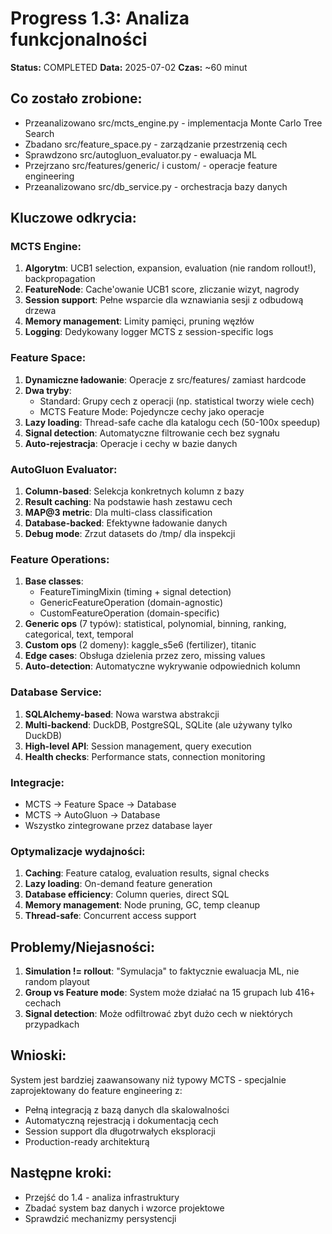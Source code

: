 # Progress 1.3: Analiza funkcjonalności

**Status:** COMPLETED
**Data:** 2025-07-02
**Czas:** ~60 minut

## Co zostało zrobione:
- Przeanalizowano src/mcts_engine.py - implementacja Monte Carlo Tree Search
- Zbadano src/feature_space.py - zarządzanie przestrzenią cech
- Sprawdzono src/autogluon_evaluator.py - ewaluacja ML
- Przejrzano src/features/generic/ i custom/ - operacje feature engineering
- Przeanalizowano src/db_service.py - orchestracja bazy danych

## Kluczowe odkrycia:

### MCTS Engine:
1. **Algorytm**: UCB1 selection, expansion, evaluation (nie random rollout!), backpropagation
2. **FeatureNode**: Cache'owanie UCB1 score, zliczanie wizyt, nagrody
3. **Session support**: Pełne wsparcie dla wznawiania sesji z odbudową drzewa
4. **Memory management**: Limity pamięci, pruning węzłów
5. **Logging**: Dedykowany logger MCTS z session-specific logs

### Feature Space:
1. **Dynamiczne ładowanie**: Operacje z src/features/ zamiast hardcode
2. **Dwa tryby**:
   - Standard: Grupy cech z operacji (np. statistical tworzy wiele cech)
   - MCTS Feature Mode: Pojedyncze cechy jako operacje
3. **Lazy loading**: Thread-safe cache dla katalogu cech (50-100x speedup)
4. **Signal detection**: Automatyczne filtrowanie cech bez sygnału
5. **Auto-rejestracja**: Operacje i cechy w bazie danych

### AutoGluon Evaluator:
1. **Column-based**: Selekcja konkretnych kolumn z bazy
2. **Result caching**: Na podstawie hash zestawu cech
3. **MAP@3 metric**: Dla multi-class classification
4. **Database-backed**: Efektywne ładowanie danych
5. **Debug mode**: Zrzut datasets do /tmp/ dla inspekcji

### Feature Operations:
1. **Base classes**: 
   - FeatureTimingMixin (timing + signal detection)
   - GenericFeatureOperation (domain-agnostic)
   - CustomFeatureOperation (domain-specific)
2. **Generic ops** (7 typów): statistical, polynomial, binning, ranking, categorical, text, temporal
3. **Custom ops** (2 domeny): kaggle_s5e6 (fertilizer), titanic
4. **Edge cases**: Obsługa dzielenia przez zero, missing values
5. **Auto-detection**: Automatyczne wykrywanie odpowiednich kolumn

### Database Service:
1. **SQLAlchemy-based**: Nowa warstwa abstrakcji
2. **Multi-backend**: DuckDB, PostgreSQL, SQLite (ale używany tylko DuckDB)
3. **High-level API**: Session management, query execution
4. **Health checks**: Performance stats, connection monitoring

### Integracje:
- MCTS → Feature Space → Database
- MCTS → AutoGluon → Database  
- Wszystko zintegrowane przez database layer

### Optymalizacje wydajności:
1. **Caching**: Feature catalog, evaluation results, signal checks
2. **Lazy loading**: On-demand feature generation
3. **Database efficiency**: Column queries, direct SQL
4. **Memory management**: Node pruning, GC, temp cleanup
5. **Thread-safe**: Concurrent access support

## Problemy/Niejasności:
1. **Simulation != rollout**: "Symulacja" to faktycznie ewaluacja ML, nie random playout
2. **Group vs Feature mode**: System może działać na 15 grupach lub 416+ cechach
3. **Signal detection**: Może odfiltrować zbyt dużo cech w niektórych przypadkach

## Wnioski:
System jest bardziej zaawansowany niż typowy MCTS - specjalnie zaprojektowany do feature engineering z:
- Pełną integracją z bazą danych dla skalowalności
- Automatyczną rejestracją i dokumentacją cech
- Session support dla długotrwałych eksploracji
- Production-ready architekturą

## Następne kroki:
- Przejść do 1.4 - analiza infrastruktury
- Zbadać system baz danych i wzorce projektowe
- Sprawdzić mechanizmy persystencji